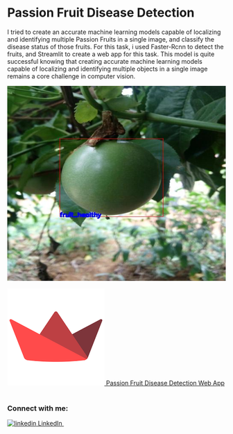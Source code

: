 # Passion Fruit Disease Detection

I tried to create an accurate machine learning models capable of localizing and identifying multiple Passion Fruits in a single image, and classify the disease status of those fruits. For this task, i used Faster-Rcnn to detect the fruits, and Streamlit to create a web app for this task. This model is quite successful knowing that creating accurate machine learning models capable of localizing and identifying multiple objects in a single image remains a core challenge in computer vision. 
<p align="center"><img src="Images/ID_0APCI9O1.jpg" width=676 height=450> </p>

<p>
  <a href="https://share.streamlit.io/ttaha09/passion-fruit-disease-detection/main/main.py" rel="nofollow noreferrer">
    <img src="Images/Stream_logo.png" alt="linkedin"> Passion Fruit Disease Detection Web App
  </a> &nbsp;
 </p>

### Connect with me:

<p>
  <a href="https://www.linkedin.com/in/taha-tamir-351272145/" rel="nofollow noreferrer">
    <img src="https://i.stack.imgur.com/gVE0j.png" alt="linkedin"> LinkedIn
  </a> &nbsp;
 </p>

 
